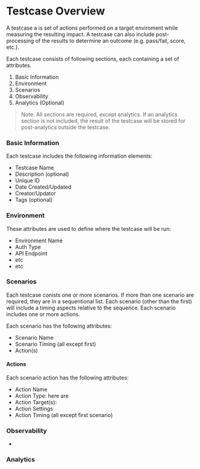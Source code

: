 # Testcase Overview
A testcase a is set of actions performed on a target enviroment while measuring the resulting impact. A testcase can also include post-processing of the results to determine an outcome (e.g. pass/fail, score, etc.).

 Each testcase consists of following sections, each containing a set of attributes. 

1. Basic Information
2. Environment
3. Scenarios
4. Observability
5. Analytics (Optional)

> Note: All sections are required, except analytics.  If an analytics section is not included, the result of the testcase will be stored for post-analytics outside the testcase.

### Basic Information
Each testcase includes the following information elements:

- Testcase Name
- Description (optional)
- Unique ID
- Date Created/Updated
- Creator/Updator
- Tags (optional)

### Environment
These attributes are used to define where the testcase will be run:
- Environment Name
- Auth Type
- API Endpoint
- etc
- etc

### Scenarios
Each testcase conists one or more scenarios. If more than one scenario are required, they are in a sequentional list. Each scenario (other than the first) will include a timing aspects relative to the sequence. Each scenario includes one or more actions.

Each scenario has the following attributes:
- Scenario Name
- Scenario Timing (all except first)
- Action(s)

#### Actions
Each scenario action has the following attributes:
- Action Name
- Action Type: here are 
- Action Target(s):
- Action Settings
- Action Timing (all except first scenario)

### Observability

- 

### Analytics
  
